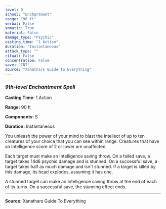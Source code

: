 ```yaml
---
level: 9
school: "Enchantment"
range: "90 ft"
verbal: False
somatic: True
material: False
damage_type: "Psychic"
casting_time: "1 Action"
duration: "Instantaneous"
attack_type: ""
ritual: False
concentration: False
save: "INT"
source: "Xanathars Guide To Everything"
---
```


### *9th-level Enchantment Spell*

**Casting Time:** 1 Action

**Range:** 90 ft

**Components:** S

**Duration:** Instantaneous

You unleash the power of your mind to blast the intellect of up to ten creatures of your choice that you can see within range. Creatures that have an Intelligence score of 2 or lower are unaffected.
 
 Each target must make an Intelligence saving throw. On a failed save, a target takes 14d6 psychic damage and is stunned. On a successful save, a target takes half as much damage and isn't stunned. If a target is killed by this damage, its head explodes, assuming it has one.
 
 A stunned target can make an Intelligence saving throw at the end of each of its turns. On a successful save, the stunning effect ends.

---
**Source:** Xanathars Guide To Everything
